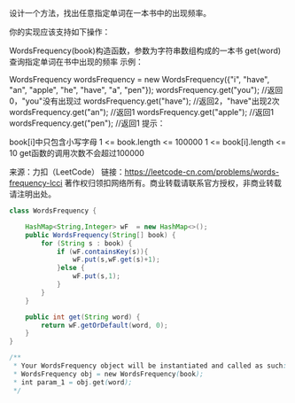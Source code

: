设计一个方法，找出任意指定单词在一本书中的出现频率。

你的实现应该支持如下操作：

WordsFrequency(book)构造函数，参数为字符串数组构成的一本书
get(word)查询指定单词在书中出现的频率
示例：

WordsFrequency wordsFrequency = new WordsFrequency({"i", "have", "an", "apple", "he", "have", "a", "pen"});
wordsFrequency.get("you"); //返回0，"you"没有出现过
wordsFrequency.get("have"); //返回2，"have"出现2次
wordsFrequency.get("an"); //返回1
wordsFrequency.get("apple"); //返回1
wordsFrequency.get("pen"); //返回1
提示：

book[i]中只包含小写字母
1 <= book.length <= 100000
1 <= book[i].length <= 10
get函数的调用次数不会超过100000

来源：力扣（LeetCode）
链接：https://leetcode-cn.com/problems/words-frequency-lcci
著作权归领扣网络所有。商业转载请联系官方授权，非商业转载请注明出处。

```java
class WordsFrequency {

    HashMap<String,Integer> wF  = new HashMap<>();
    public WordsFrequency(String[] book) {
        for (String s : book) {
            if (wF.containsKey(s)){
                wF.put(s,wF.get(s)+1);
            }else {
                wF.put(s,1);
            }
        }
    }

    public int get(String word) {
        return wF.getOrDefault(word, 0);
    }
}

/**
 * Your WordsFrequency object will be instantiated and called as such:
 * WordsFrequency obj = new WordsFrequency(book);
 * int param_1 = obj.get(word);
 */
```


